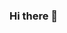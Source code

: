 ### Hi there 👋

<!--
**Wolfdog940/Wolfdog940** is a ✨ _special_ ✨ repository because its `README.md` (this file) appears on your GitHub profile.

Here are some ideas to get you started:


- 🌱 I’m currently learning in 4geeksacademy
- 📫 How to reach me: https://www.linkedin.com/in/oscar-urrutia-2b72911a0/

